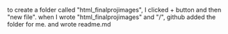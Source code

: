 to create a folder called "html_finalprojimages", I clicked + button and then "new file". 
when I wrote "html_finalprojimages" and "/", github added the folder for me.
and wrote readme.md
